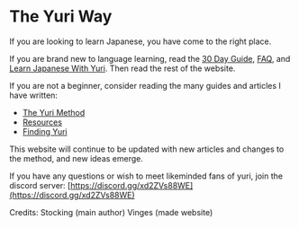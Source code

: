 # The Yuri Way

If you are looking to learn Japanese, you have come to the right place.

If you are brand new to language learning, read the [30 Day Guide](30_Day_Guide.md), [FAQ](FAQ.md), and [Learn Japanese With Yuri](Learn_Japanese_With_Yuri.md). Then read the rest of the website. 

If you are not a beginner, consider reading the many guides and articles I have written:

- [The Yuri Method](The_Yuri_Method.md)
- [Resources](Resources.md)
- [Finding Yuri](Finding_Yuri.md)

This website will continue to be updated with new articles and changes to the method, and new ideas emerge. 

If you have any questions or wish to meet likeminded fans of yuri, join the discord server:
[https://discord.gg/xd2ZVs88WE](https://discord.gg/xd2ZVs88WE)

Credits:
Stocking (main author)
Vinges (made website)
